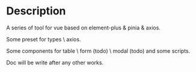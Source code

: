 # Description

A series of tool for vue based on element-plus & pinia & axios.  

Some preset for types \ axios.  

Some components for table \ form (todo) \ modal (todo) and some scripts.

Doc will be write after any other works.